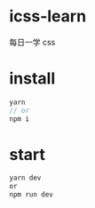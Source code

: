 # icss-learn
每日一学 css


# install
```javascript
yarn
// or
npm i
```
# start
```javascript
yarn dev
or
npm run dev
```


